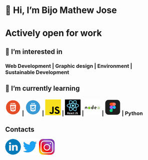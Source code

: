 # 👋 Hi, I’m Bijo Mathew Jose
# Actively open for work
## 👀 I’m interested in 
### Web Development | Graphic design | Environment | Sustainable Development
## 🌱 I’m currently learning 
### ![](./html.png) | ![](./css.png) | ![](./js.png) | ![](./reactjs.png) | ![](./nodejs.png) | ![](./figma.png) | Python
## Contacts
[![](./linkedin.png)](https://www.linkedin.com/in/bijomathewjose/)       [![](./twitter.png)](https://twitter.com/bijomathewjose)   [![](./insta.png)](https://www.instagram.com/bijomathewjose/)     
<!---
bijomathewjose/bijomathewjose is a ✨ special ✨ repository because its `README.md` (this file) appears on your GitHub profile.
You can click the Preview link to take a look at your changes.
--->
